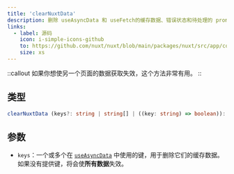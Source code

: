 ```yaml
---
title: 'clearNuxtData'
description: 删除 useAsyncData 和 useFetch的缓存数据、错误状态和待处理的 promises。
links:
  - label: 源码
    icon: i-simple-icons-github
    to: https://github.com/nuxt/nuxt/blob/main/packages/nuxt/src/app/composables/asyncData.ts
    size: xs
---
```



::callout
如果你想使另一个页面的数据获取失效，这个方法非常有用。
::

## 类型

```ts
clearNuxtData (keys?: string | string[] | ((key: string) => boolean)): void
```

## 参数

* `keys`：一个或多个在 [`useAsyncData`](/docs/api/composables/use-async-data) 中使用的键，用于删除它们的缓存数据。如果没有提供键，将会使**所有数据**失效。
